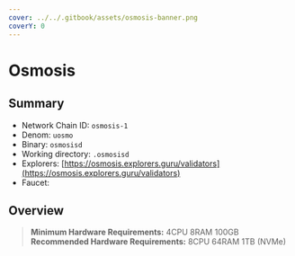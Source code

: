 ```yaml
---
cover: ../../.gitbook/assets/osmosis-banner.png
coverY: 0
---
```


# Osmosis

## Summary

* Network Chain ID: `osmosis-1`
* Denom: `uosmo`
* Binary: `osmosisd`
* Working directory: `.osmosisd`
* Explorers: [https://osmosis.explorers.guru/validators](https://osmosis.explorers.guru/validators)
* Faucet:

## Overview

> **Minimum Hardware Requirements:** 4CPU 8RAM 100GB \
> **Recommended Hardware Requirements:** 8CPU 64RAM 1TB (NVMe)
